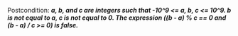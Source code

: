 Postcondition: ***a, b, and c are integers such that -10^9 <= a, b, c <= 10^9. b is not equal to a, c is not equal to 0. The expression ((b - a) % c == 0 and (b - a) / c >= 0) is false.***